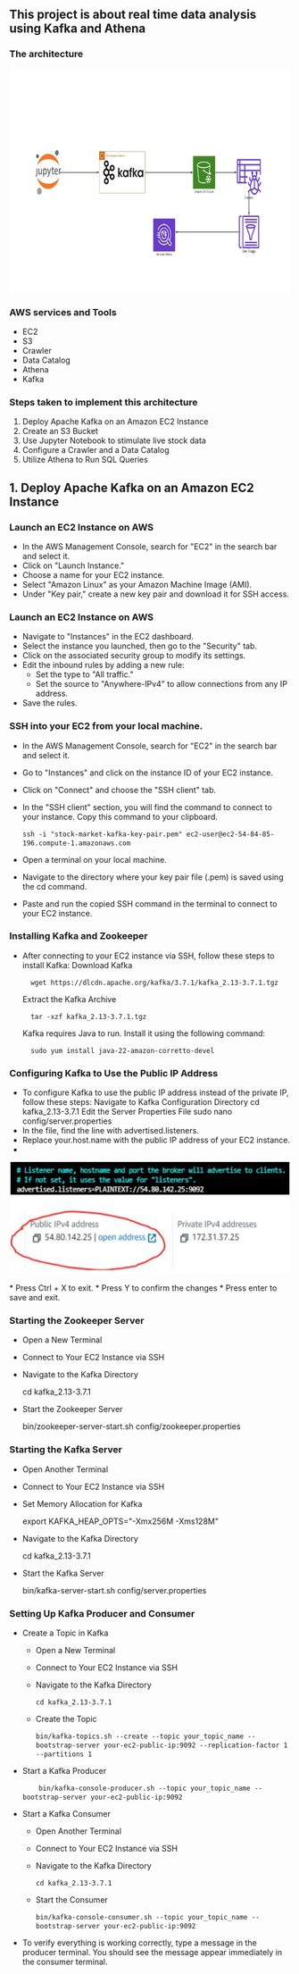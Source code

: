 <h2>This project is about real time data analysis using Kafka and Athena</h2>

### The architecture
<p align="center">
<img src="data/images/architecture.jpeg"  height="400" width="600" />
</p>

### AWS services and Tools
* EC2
* S3
* Crawler
* Data Catalog
* Athena
* Kafka

### Steps taken to implement this architecture
1. Deploy Apache Kafka on an Amazon EC2 Instance
2. Create an S3 Bucket
3. Use Jupyter Notebook to stimulate live stock data
4. Configure a Crawler and a Data Catalog
5. Utilize Athena to Run SQL Queries

## 1. Deploy Apache Kafka on an Amazon EC2 Instance
### Launch an EC2 Instance on AWS
* In the AWS Management Console, search for "EC2" in the search bar and select it.
* Click on "Launch Instance."
* Choose a name for your EC2 instance.
* Select "Amazon Linux" as your Amazon Machine Image (AMI).
* Under "Key pair," create a new key pair and download it for SSH access.

### Launch an EC2 Instance on AWS
* Navigate to "Instances" in the EC2 dashboard.
* Select the instance you launched, then go to the "Security" tab.
* Click on the associated security group to modify its settings.
* Edit the inbound rules by adding a new rule:
  - Set the type to "All traffic."
  - Set the source to "Anywhere-IPv4" to allow connections from any IP address.
* Save the rules.

### SSH into your EC2 from your local machine.
* In the AWS Management Console, search for "EC2" in the search bar and select it.
* Go to "Instances" and click on the instance ID of your EC2 instance.
* Click on "Connect" and choose the "SSH client" tab.
* In the "SSH client" section, you will find the command to connect to your instance. Copy this command to your clipboard.

      ssh -i "stock-market-kafka-key-pair.pem" ec2-user@ec2-54-84-85-196.compute-1.amazonaws.com

* Open a terminal on your local machine.
* Navigate to the directory where your key pair file (.pem) is saved using the cd command.
* Paste and run the copied SSH command in the terminal to connect to your EC2 instance.

### Installing Kafka and Zookeeper
* After connecting to your EC2 instance via SSH, follow these steps to install Kafka:
    Download Kafka
  
        wget https://dlcdn.apache.org/kafka/3.7.1/kafka_2.13-3.7.1.tgz
  
    Extract the Kafka Archive
  
        tar -xzf kafka_2.13-3.7.1.tgz
  
    Kafka requires Java to run. Install it using the following command:
  
        sudo yum install java-22-amazon-corretto-devel

### Configuring Kafka to Use the Public IP Address
* To configure Kafka to use the public IP address instead of the private IP, follow these steps:
    Navigate to Kafka Configuration Directory
            cd kafka_2.13-3.7.1
    Edit the Server Properties File
            sudo nano config/server.properties
* In the file, find the line with advertised.listeners.
* Replace your.host.name with the public IP address of your EC2 instance.
* 
<p align="center">
<img src="data/images/public_ip.JPG"  height="200" width="500" />
</p>
* Press Ctrl + X to exit.
* Press Y to confirm the changes
* Press enter to save and exit.

### Starting the Zookeeper Server
* Open a New Terminal
* Connect to Your EC2 Instance via SSH
* Navigate to the Kafka Directory

    cd kafka_2.13-3.7.1

* Start the Zookeeper Server

    bin/zookeeper-server-start.sh config/zookeeper.properties

### Starting the Kafka Server
* Open Another Terminal
* Connect to Your EC2 Instance via SSH
* Set Memory Allocation for Kafka

    export KAFKA_HEAP_OPTS="-Xmx256M -Xms128M"

* Navigate to the Kafka Directory

    cd kafka_2.13-3.7.1

* Start the Kafka Server

    bin/kafka-server-start.sh config/server.properties

### Setting Up Kafka Producer and Consumer
- Create a Topic in Kafka
    * Open a New Terminal
    * Connect to Your EC2 Instance via SSH
    * Navigate to the Kafka Directory

          cd kafka_2.13-3.7.1

    * Create the Topic

          bin/kafka-topics.sh --create --topic your_topic_name --bootstrap-server your-ec2-public-ip:9092 --replication-factor 1 --partitions 1

- Start a Kafka Producer

          bin/kafka-console-producer.sh --topic your_topic_name --bootstrap-server your-ec2-public-ip:9092

- Start a Kafka Consumer
    * Open Another Terminal
    * Connect to Your EC2 Instance via SSH
    * Navigate to the Kafka Directory

          cd kafka_2.13-3.7.1

    * Start the Consumer
  
          bin/kafka-console-consumer.sh --topic your_topic_name --bootstrap-server your-ec2-public-ip:9092


- To verify everything is working correctly, type a message in the producer terminal. You should see the message appear immediately in the consumer terminal.
    

  

